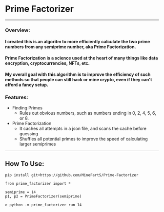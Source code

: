 <h1>
Prime Factorizer
</h1>

<hr>

<h3>
Overview:
</h3>

<h4>
I created this is an algoritm to more efficiently calculate the two prime numbers from any semiprime number, aka Prime Factorization.
</h4>

<h4>
Prime Factorization is a science used at the heart of many things like data encryption, cryptocurrencies, NFTs, etc.
</h4>

<h4>
My overall goal with this algorithm is to improve the efficiency of such methods so that people can still hack or mine crypto, even if they can't afford a fancy setup.
</h4>

<h3>
Features:
</h3>

- Finding Primes
    - Rules out obvious numbers, such as numbers ending in 0, 2, 4, 5, 6, or 8.
- Prime Factorization
    - It caches all attempts in a json file, and scans the cache before guessing
    - Shuffles all potential primes to improve the speed of calculating larger semiprimes
 
<hr>

<h2>How To Use:</h2>

`pip install git+https://github.com/MineFartS/Prime-Factorizer`

```
from prime_factorizer import *

semiprime = 14
p1, p2 = PrimeFactorizer(semiprime)

```

```
> python -m prime_factorizer run 14
```
